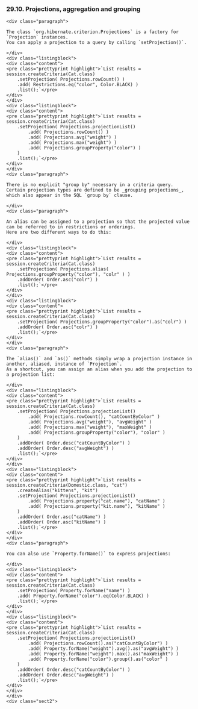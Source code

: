  ### 29.10. Projections, aggregation and grouping

    <div class="paragraph">

    The class `org.hibernate.criterion.Projections` is a factory for `Projection` instances.
    You can apply a projection to a query by calling `setProjection()`.

    </div>
    <div class="listingblock">
    <div class="content">
    <pre class="prettyprint highlight">`List results = session.createCriteria(Cat.class)
        .setProjection( Projections.rowCount() )
        .add( Restrictions.eq("color", Color.BLACK) )
        .list();`</pre>
    </div>
    </div>
    <div class="listingblock">
    <div class="content">
    <pre class="prettyprint highlight">`List results = session.createCriteria(Cat.class)
        .setProjection( Projections.projectionList()
            .add( Projections.rowCount() )
            .add( Projections.avg("weight") )
            .add( Projections.max("weight") )
            .add( Projections.groupProperty("color") )
        )
        .list();`</pre>
    </div>
    </div>
    <div class="paragraph">

    There is no explicit "group by" necessary in a criteria query.
    Certain projection types are defined to be _grouping projections_, which also appear in the SQL `group by` clause.

    </div>
    <div class="paragraph">

    An alias can be assigned to a projection so that the projected value can be referred to in restrictions or orderings.
    Here are two different ways to do this:

    </div>
    <div class="listingblock">
    <div class="content">
    <pre class="prettyprint highlight">`List results = session.createCriteria(Cat.class)
        .setProjection( Projections.alias( Projections.groupProperty("color"), "colr" ) )
        .addOrder( Order.asc("colr") )
        .list();`</pre>
    </div>
    </div>
    <div class="listingblock">
    <div class="content">
    <pre class="prettyprint highlight">`List results = session.createCriteria(Cat.class)
        .setProjection( Projections.groupProperty("color").as("colr") )
        .addOrder( Order.asc("colr") )
        .list();`</pre>
    </div>
    </div>
    <div class="paragraph">

    The `alias()` and `as()` methods simply wrap a projection instance in another, aliased, instance of `Projection`.
    As a shortcut, you can assign an alias when you add the projection to a projection list:

    </div>
    <div class="listingblock">
    <div class="content">
    <pre class="prettyprint highlight">`List results = session.createCriteria(Cat.class)
        .setProjection( Projections.projectionList()
            .add( Projections.rowCount(), "catCountByColor" )
            .add( Projections.avg("weight"), "avgWeight" )
            .add( Projections.max("weight"), "maxWeight" )
            .add( Projections.groupProperty("color"), "color" )
        )
        .addOrder( Order.desc("catCountByColor") )
        .addOrder( Order.desc("avgWeight") )
        .list();`</pre>
    </div>
    </div>
    <div class="listingblock">
    <div class="content">
    <pre class="prettyprint highlight">`List results = session.createCriteria(Domestic.class, "cat")
        .createAlias("kittens", "kit")
        .setProjection( Projections.projectionList()
            .add( Projections.property("cat.name"), "catName" )
            .add( Projections.property("kit.name"), "kitName" )
        )
        .addOrder( Order.asc("catName") )
        .addOrder( Order.asc("kitName") )
        .list();`</pre>
    </div>
    </div>
    <div class="paragraph">

    You can also use `Property.forName()` to express projections:

    </div>
    <div class="listingblock">
    <div class="content">
    <pre class="prettyprint highlight">`List results = session.createCriteria(Cat.class)
        .setProjection( Property.forName("name") )
        .add( Property.forName("color").eq(Color.BLACK) )
        .list();`</pre>
    </div>
    </div>
    <div class="listingblock">
    <div class="content">
    <pre class="prettyprint highlight">`List results = session.createCriteria(Cat.class)
        .setProjection( Projections.projectionList()
            .add( Projections.rowCount().as("catCountByColor") )
            .add( Property.forName("weight").avg().as("avgWeight") )
            .add( Property.forName("weight").max().as("maxWeight") )
            .add( Property.forName("color").group().as("color" )
        )
        .addOrder( Order.desc("catCountByColor") )
        .addOrder( Order.desc("avgWeight") )
        .list();`</pre>
    </div>
    </div>
    </div>
    <div class="sect2">
